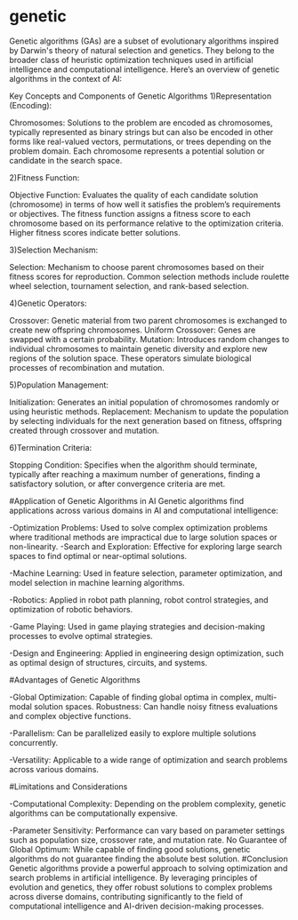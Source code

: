 # genetic
Genetic algorithms (GAs) are a subset of evolutionary algorithms inspired by Darwin's theory of natural selection and genetics. They belong to the broader class of heuristic optimization techniques used in artificial intelligence and computational intelligence. Here’s an overview of genetic algorithms in the context of AI:

Key Concepts and Components of Genetic Algorithms
1)Representation (Encoding):

Chromosomes: Solutions to the problem are encoded as chromosomes, typically represented as binary strings but can also be encoded in other forms like real-valued vectors, permutations, or trees depending on the problem domain.
Each chromosome represents a potential solution or candidate in the search space.

2)Fitness Function:

Objective Function: Evaluates the quality of each candidate solution (chromosome) in terms of how well it satisfies the problem’s requirements or objectives.
The fitness function assigns a fitness score to each chromosome based on its performance relative to the optimization criteria. Higher fitness scores indicate better solutions.

3)Selection Mechanism:

Selection: Mechanism to choose parent chromosomes based on their fitness scores for reproduction.
Common selection methods include roulette wheel selection, tournament selection, and rank-based selection.

4)Genetic Operators:

Crossover: Genetic material from two parent chromosomes is exchanged to create new offspring chromosomes.
Uniform Crossover: Genes are swapped with a certain probability.
Mutation: Introduces random changes to individual chromosomes to maintain genetic diversity and explore new regions of the solution space.
These operators simulate biological processes of recombination and mutation.

5)Population Management:

Initialization: Generates an initial population of chromosomes randomly or using heuristic methods.
Replacement: Mechanism to update the population by selecting individuals for the next generation based on fitness, offspring created through crossover and mutation.

6)Termination Criteria:

Stopping Condition: Specifies when the algorithm should terminate, typically after reaching a maximum number of generations, finding a satisfactory solution, or after convergence criteria are met.

#Application of Genetic Algorithms in AI
Genetic algorithms find applications across various domains in AI and computational intelligence:

-Optimization Problems: Used to solve complex optimization problems where traditional methods are impractical due to large solution spaces or non-linearity.
-Search and Exploration: Effective for exploring large search spaces to find optimal or near-optimal solutions.

-Machine Learning: Used in feature selection, parameter optimization, and model selection in machine learning algorithms.

-Robotics: Applied in robot path planning, robot control strategies, and optimization of robotic behaviors.

-Game Playing: Used in game playing strategies and decision-making processes to evolve optimal strategies.

-Design and Engineering: Applied in engineering design optimization, such as optimal design of structures, circuits, and systems.

#Advantages of Genetic Algorithms

-Global Optimization: Capable of finding global optima in complex, multi-modal solution spaces.
Robustness: Can handle noisy fitness evaluations and complex objective functions.

-Parallelism: Can be parallelized easily to explore multiple solutions concurrently.

-Versatility: Applicable to a wide range of optimization and search problems across various domains.

#Limitations and Considerations

-Computational Complexity: Depending on the problem complexity, genetic algorithms can be computationally expensive.

-Parameter Sensitivity: Performance can vary based on parameter settings such as population size, crossover rate, and mutation rate.
No Guarantee of Global Optimum: While capable of finding good solutions, genetic algorithms do not guarantee finding the absolute best solution.
#Conclusion
Genetic algorithms provide a powerful approach to solving optimization and search problems in artificial intelligence. By leveraging principles of evolution and genetics, they offer robust solutions to complex problems across diverse domains, contributing significantly to the field of computational intelligence and AI-driven decision-making processes.

